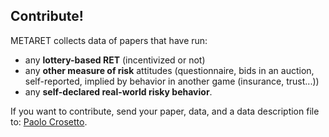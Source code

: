 ## Contribute!

METARET collects data of papers that have run:

* any **lottery-based RET** (incentivized or not) 
* any **other measure of risk** attitudes (questionnaire, bids in an auction, self-reported, implied by behavior in another game (insurance, trust...)) 
* any **self-declared real-world risky behavior**.

If you want to contribute, send your paper, data, and a data description file to: [Paolo Crosetto](mailto:paolo.crosetto@inrae.fr).
